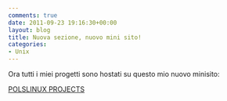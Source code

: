 ```yaml
---
comments: true
date: 2011-09-23 19:16:30+00:00
layout: blog
title: Nuova sezione, nuovo mini sito!
categories:
- Unix
---
```


Ora tutti i miei progetti sono hostati su questo mio nuovo minisito:


[POLSLINUX PROJECTS](http://projects.polslinux.it)



